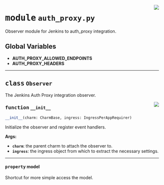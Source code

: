 <!-- markdownlint-disable -->

<a href="../src/auth_proxy.py#L0"><img align="right" style="float:right;" src="https://img.shields.io/badge/-source-cccccc?style=flat-square"></a>

# <kbd>module</kbd> `auth_proxy.py`
Observer module for Jenkins to auth_proxy integration. 

**Global Variables**
---------------
- **AUTH_PROXY_ALLOWED_ENDPOINTS**
- **AUTH_PROXY_HEADERS**


---

## <kbd>class</kbd> `Observer`
The Jenkins Auth Proxy integration observer. 

<a href="../src/auth_proxy.py#L25"><img align="right" style="float:right;" src="https://img.shields.io/badge/-source-cccccc?style=flat-square"></a>

### <kbd>function</kbd> `__init__`

```python
__init__(charm: CharmBase, ingress: IngressPerAppRequirer)
```

Initialize the observer and register event handlers. 



**Args:**
 
 - <b>`charm`</b>:  the parent charm to attach the observer to. 
 - <b>`ingress`</b>:  the ingress object from which to extract the necessary settings. 


---

#### <kbd>property</kbd> model

Shortcut for more simple access the model. 




